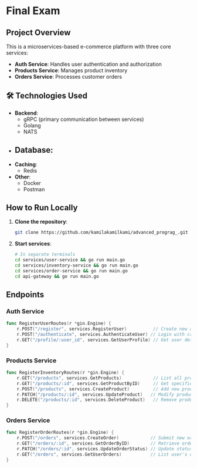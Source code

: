 # Final Exam

## Project Overview
This is a microservices-based e-commerce platform with three core services:
- **Auth Service**: Handles user authentication and authorization
- **Products Service**: Manages product inventory
- **Orders Service**: Processes customer orders 

## 🛠 Technologies Used
- **Backend**: 
  - gRPC (primary communication between services)
  - Golang
  - NATS
- **Database**: 
  - 
- **Caching**:
  - Redis
- **Other**:
  - Docker 
  - Postman

## How to Run Locally

1. **Clone the repository**:
   ```bash
   git clone https://github.com/kamilakamilkami/advanced_prograg_.git
   ```
3. **Start services**:
   ```bash
   # In separate terminals
   cd services/user-service && go run main.go
   cd services/inventory-service && go run main.go
   cd services/order-service && go run main.go
   cd api-gateway && go run main.go
   ```


## Endpoints

### Auth Service 
```go
func RegisterUserRoutes(r *gin.Engine) {
    r.POST("/register", services.RegisterUser)          // Create new account
    r.POST("/authenticate", services.AuthenticateUser) // Login with credentials
    r.GET("/profile/:user_id", services.GetUserProfile) // Get user details
}
```

### Products Service 
```go
func RegisterInventoryRoutes(r *gin.Engine) {
    r.GET("/products", services.GetProducts)            // List all products 
    r.GET("/products/:id", services.GetProductByID)     // Get specific product
    r.POST("/products", services.CreateProduct)         // Add new product 
    r.PATCH("/products/:id", services.UpdateProduct)   // Modify product 
    r.DELETE("/products/:id", services.DeleteProduct)   // Remove product 
}
```

### Orders Service
```go
func RegisterOrderRoutes(r *gin.Engine) {
    r.POST("/orders", services.CreateOrder)            // Submit new order
    r.GET("/orders/:id", services.GetOrderByID)        // Retrieve order details
    r.PATCH("/orders/:id", services.UpdateOrderStatus) // Update status 
    r.GET("/orders", services.GetUserOrders)           // List user's orders
}
```
